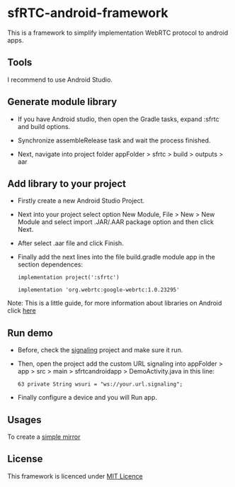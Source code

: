 # sfRTC-android-framework

This is a framework to simplify implementation WebRTC protocol to android apps.

## Tools

I recommend to use Android Studio.

## Generate module library

- If you have Android studio, then open the Gradle tasks, expand :sfrtc and build options.

- Synchronize assembleRelease task and wait the process finished.

- Next, navigate into project folder appFolder > sfrtc > build > outputs > aar

## Add library to your project

- Firstly create a new Android Studio Project.

- Next into your project select option New Module, File > New > New Module and select import .JAR/.AAR package option and then click Next.

- After select .aar file and click Finish.

- Finally add the next lines into the file build.gradle module app in the section dependences:

    `implementation project(':sfrtc')`

    `implementation 'org.webrtc:google-webrtc:1.0.23295'`
    
Note: This is a little guide, for more information about libraries on Android click [here](https://developer.android.com/studio/projects/android-library?hl=es-419)

## Run demo 

- Before, check the [signaling](https://github.com/KarinaRomero/signaling) project and make sure it run.
- Then, open the project add the custom URL signaling into appFolder > app > src > main > sfrtcandroidapp > DemoActivity.java in this line:

    `63 private String wsuri = "ws://your.url.signaling";`

- Finally configure a device and you will Run app.

## Usages

To create a [simple mirror](https://github.com/KarinaRomero/sfRTC-android-framework/blob/master/app/src/main/java/com/karinaromero/sfrtcandroidapp/MirrorDemoActivity.java) 

## License

This framework is licenced under [MIT Licence](https://opensource.org/licenses/MIT) 
